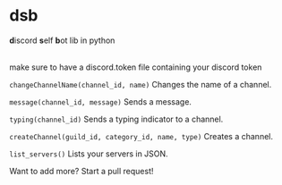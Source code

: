 # dsb
**d**iscord **s**elf **b**ot lib in python<br><br>

make sure to have a discord.token file containing your discord token

`changeChannelName(channel_id, name)`
Changes the name of a channel.

`message(channel_id, message)`
Sends a message.

`typing(channel_id)`
Sends a typing indicator to a channel.

`createChannel(guild_id, category_id, name, type)`
Creates a channel.

`list_servers()`
Lists your servers in JSON.

Want to add more? Start a pull request!
